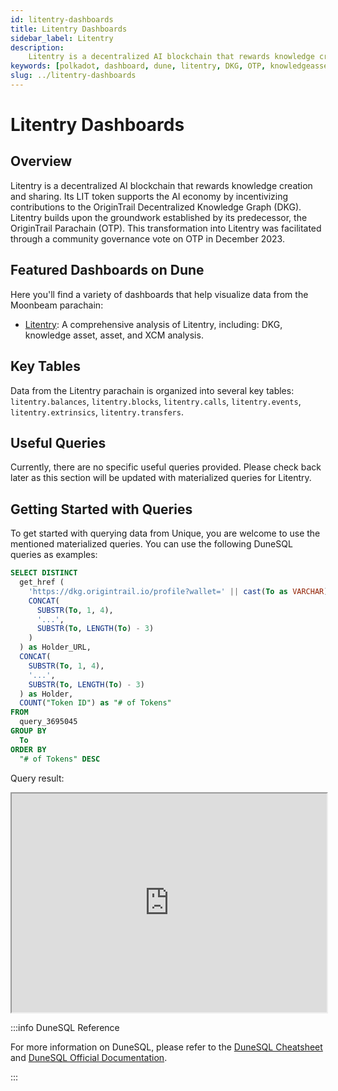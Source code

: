 ```yaml
---
id: litentry-dashboards
title: Litentry Dashboards
sidebar_label: Litentry
description:
    Litentry is a decentralized AI blockchain that rewards knowledge creation and sharing. Its LIT token supports the AI economy by incentivizing contributions to the OriginTrail Decentralized Knowledge Graph (DKG). Litentry builds upon the groundwork established by its predecessor, the OriginTrail Parachain (OTP). This transformation into Litentry was facilitated through a community governance vote on OTP in December 2023.
keywords: [polkadot, dashboard, dune, litentry, DKG, OTP, knowledgeasset]
slug: ../litentry-dashboards
---
```


# Litentry Dashboards

## Overview

Litentry is a decentralized AI blockchain that rewards knowledge creation and sharing. Its LIT token supports the AI economy by incentivizing contributions to the OriginTrail Decentralized Knowledge Graph (DKG). Litentry builds upon the groundwork established by its predecessor, the OriginTrail Parachain (OTP). This transformation into Litentry was facilitated through a community governance vote on OTP in December 2023.

## Featured Dashboards on Dune

Here you'll find a variety of dashboards that help visualize data from the Moonbeam parachain:

- [Litentry](https://dune.com/substrate/litentry): A comprehensive analysis of Litentry, including: DKG, knowledge asset, asset, and XCM analysis.

## Key Tables

Data from the Litentry parachain is organized into several key tables: `litentry.balances`, `litentry.blocks`, `litentry.calls`, `litentry.events`, `litentry.extrinsics`, `litentry.transfers`.

## Useful Queries

Currently, there are no specific useful queries provided. Please check back later as this section
will be updated with materialized queries for Litentry.

## Getting Started with Queries

To get started with querying data from Unique, you are welcome to use the mentioned materialized
queries. You can use the following DuneSQL queries as examples:

```sql title="Litentry Knowledge Asset Distribution" showLineNumbers
SELECT DISTINCT
  get_href (
    'https://dkg.origintrail.io/profile?wallet=' || cast(To as VARCHAR),
    CONCAT(
      SUBSTR(To, 1, 4),
      '...',
      SUBSTR(To, LENGTH(To) - 3)
    )
  ) as Holder_URL,
  CONCAT(
    SUBSTR(To, 1, 4),
    '...',
    SUBSTR(To, LENGTH(To) - 3)
  ) as Holder,
  COUNT("Token ID") as "# of Tokens"
FROM
  query_3695045
GROUP BY
  To
ORDER BY
  "# of Tokens" DESC
```

Query result:

<iframe src="https://dune.com/embeds/3696553/6219067" height="350" width="100%"></iframe>

:::info DuneSQL Reference

For more information on DuneSQL, please refer to the [DuneSQL Cheatsheet](../dunesql-cheatsheet.md)
and
[DuneSQL Official Documentation](https://docs.dune.com/query-engine/Functions-and-operators/index).

:::

